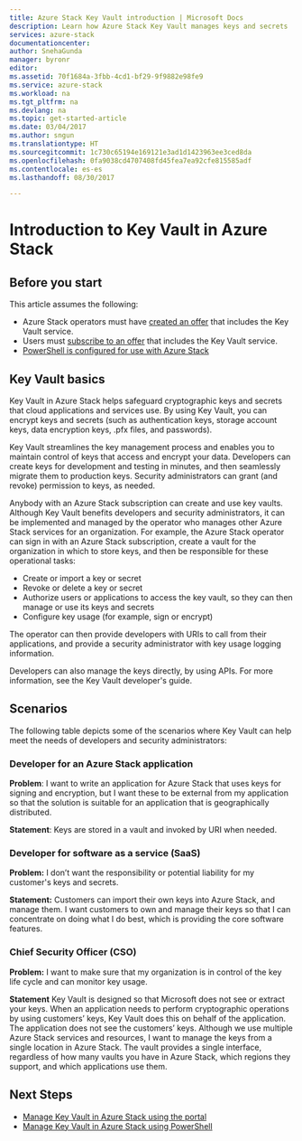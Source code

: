 ```yaml
---
title: Azure Stack Key Vault introduction | Microsoft Docs
description: Learn how Azure Stack Key Vault manages keys and secrets
services: azure-stack
documentationcenter: 
author: SnehaGunda
manager: byronr
editor: 
ms.assetid: 70f1684a-3fbb-4cd1-bf29-9f9882e98fe9
ms.service: azure-stack
ms.workload: na
ms.tgt_pltfrm: na
ms.devlang: na
ms.topic: get-started-article
ms.date: 03/04/2017
ms.author: sngun
ms.translationtype: HT
ms.sourcegitcommit: 1c730c65194e169121e3ad1d1423963ee3ced8da
ms.openlocfilehash: 0fa9038cd4707408fd45fea7ea92cfe815585adf
ms.contentlocale: es-es
ms.lasthandoff: 08/30/2017

---
```

# <a name="introduction-to-key-vault-in-azure-stack"></a>Introduction to Key Vault in Azure Stack

## <a name="before-you-start"></a>Before you start
This article assumes the following:

* Azure Stack operators must have [created an offer](azure-stack-create-offer.md) that includes the Key Vault service.  
* Users must [subscribe to an offer](azure-stack-subscribe-plan-provision-vm.md) that includes the Key Vault service.  
* [PowerShell is configured for use with Azure Stack](azure-stack-powershell-configure-user.md) 
 
## <a name="key-vault-basics"></a>Key Vault basics
Key Vault in Azure Stack helps safeguard cryptographic keys and secrets that cloud applications and services use. By using Key Vault, you can encrypt keys and secrets (such as authentication keys, storage account keys, data encryption keys, .pfx files, and passwords).

Key Vault streamlines the key management process and enables you to maintain control of keys that access and encrypt your data. Developers can create keys for development and testing in minutes, and then seamlessly migrate them to production keys. Security administrators can grant (and revoke) permission to keys, as needed.

Anybody with an Azure Stack subscription can create and use key vaults. Although Key Vault benefits developers and security administrators, it can be implemented and managed by the operator who manages other Azure Stack services for an organization. For example, the Azure Stack operator can sign in with an Azure Stack subscription, create a vault for the organization in which to store keys, and then be responsible for these operational tasks:

* Create or import a key or secret
* Revoke or delete a key or secret
* Authorize users or applications to access the key vault, so they can   then manage or use its keys and secrets
* Configure key usage (for example, sign or encrypt)

The operator can then provide developers with URIs to call from their applications, and provide a security administrator with key usage logging information.

Developers can also manage the keys directly, by using APIs. For more information, see the Key Vault developer's guide.

## <a name="scenarios"></a>Scenarios
The following table depicts some of the scenarios where Key Vault can help meet the needs of developers and security administrators:

### <a name="developer-for-an-azure-stack-application"></a>Developer for an Azure Stack application
**Problem**: I want to write an application for Azure Stack that uses keys for signing and encryption, but I want these to be external from my application so that the solution is suitable for an application that is geographically distributed.

**Statement**: Keys are stored in a vault and invoked by URI when needed.

### <a name="developer-for-software-as-a-service-saas"></a>Developer for software as a service (SaaS)
**Problem:** I don’t want the responsibility or potential liability for my customer's keys and secrets.

**Statement:** Customers can import their own keys into Azure Stack, and manage them. I want customers to own and manage their keys so that I can concentrate on doing what I do best, which is providing the core software features.

### <a name="chief-security-officer-cso"></a>Chief Security Officer (CSO)
**Problem:** I want to make sure that my organization is in control of the key life cycle and can monitor key usage.

**Statement** Key Vault is designed so that Microsoft does not see or extract your keys.  When an application needs to perform cryptographic operations by using customers’ keys, Key Vault does this on behalf of the application. The application does not see the customers’ keys.  Although we use multiple Azure Stack services and resources, I want to manage the keys from a single location in Azure Stack. The vault provides a single interface, regardless of how many vaults you have in Azure Stack, which regions they support, and which applications use them.

## <a name="next-steps"></a>Next Steps

* [Manage Key Vault in Azure Stack using the portal](azure-stack-kv-manage-portal.md)  
* [Manage Key Vault in Azure Stack using PowerShell](azure-stack-kv-manage-powershell.md)

